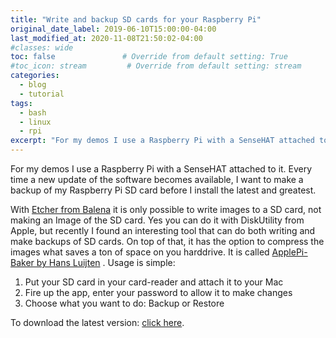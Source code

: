```yaml
---
title: "Write and backup SD cards for your Raspberry Pi"
original_date_label: 2019-06-10T15:00:00-04:00
last_modified_at: 2020-11-08T21:50:02-04:00
#classes: wide
toc: false               # Override from default setting: True
#toc_icon: stream         # Override from default setting: stream
categories:
  - blog
  - tutorial
tags:
  - bash
  - linux
  - rpi
excerpt: "For my demos I use a Raspberry Pi with a SenseHAT attached to it. Every time a new update of the software becomes available, I want to make a backup of my Raspberry Pi SD card before I install the latest and greatest."
---
```


For my demos I use a Raspberry Pi with a SenseHAT attached to it. Every time a new update of the software becomes available, I want to make a backup of my Raspberry Pi SD card before I install the latest and greatest.

With [Etcher from Balena] it is only possible to write images to a SD card, not making an Image of the SD card. Yes you can do it with DiskUtility from Apple, but recently I found an interesting tool that can do both writing and make backups of SD cards. On top of that, it has the option to compress the images what saves a ton of space on you harddrive. It is called [ApplePi-Baker by Hans Luijten] . Usage is simple:

1.  Put your SD card in your card-reader and attach it to your Mac
2.  Fire up the app, enter your password to allow it to make changes
3.  Choose what you want to do: Backup or Restore

To download the latest version: [click here].


[Etcher from Balena]: https://www.balena.io/etcher/
[ApplePi-Baker by Hans Luijten]: https://www.tweaking4all.com/ApplePi-Baker
[click here]: https://www.tweaking4all.com/ApplePi-Baker2.dmg
